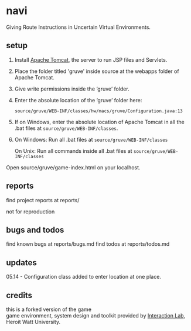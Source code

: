 navi
=====

Giving Route Instructions in Uncertain Virtual Environments. 

setup
----

1. Install [Apache Tomcat](http://tomcat.apache.org/download-70.cgi), the server to run JSP files and Servlets. 
  	

2. Place the folder titled 'gruve' inside source at the webapps folder of Apache Tomcat. 

3. Give write permissions inside the ‘gruve’ folder. 

4. Enter the absolute location of the ‘gruve’ folder here: 

	`source/gruve/WEB-INF/classes/hw/macs/gruve/Configuration.java:13`
	
5. If on Windows, enter the absolute location of Apache Tomcat in all the .bat files at `source/gruve/WEB-INF/classes`. 

6. On Windows: Run all .bat files at `source/gruve/WEB-INF/classes`

   On Unix: Run all commands inside all .bat files at `source/gruve/WEB-INF/classes`
   
Open source/gruve/game-index.html on your localhost.
	

reports
----

find project reports at reports/

not for reproduction

bugs and todos
----

find known bugs at reports/bugs.md
find todos at reports/todos.md

updates
----

05.14 - Configuration class added to enter location at one place.

credits
----
this is a forked version of the game  
game environment, system design and toolkit provided by [Interaction Lab](https://sites.google.com/site/hwinteractionlab/), Heroit Watt University.
